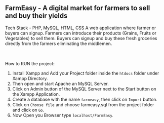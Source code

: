 ## FarmEasy - A digital market for farmers to sell and buy their yields
Tech Stack - PHP, MySQL, HTML, CSS
A web application where farmer or buyers can signup. Farmers can introduce their products (Grains, Fruits or Vegetables) to sell them. Buyers can signup and buy these fresh groceries directly from the farmers eliminating the middlemen. 

<br><br>
How to RUN the project:
1. Install Xampp and Add your Project folder inside the ```htdocs``` folder under Xampp Directory.
2. Then open and start Apache an MySQL Server.
3. Click on Admin button of the MySQL Server next to the Start button on the Xampp Application.
4. Create a database with the name ```farmeasy```, then click on ```Import``` button.
5. Click on ```Choose file``` and choose farmeasy.sql from the project folder and click on ```Go```.
6. Now Open you Browser type ```localhost/FarmEasy```.

